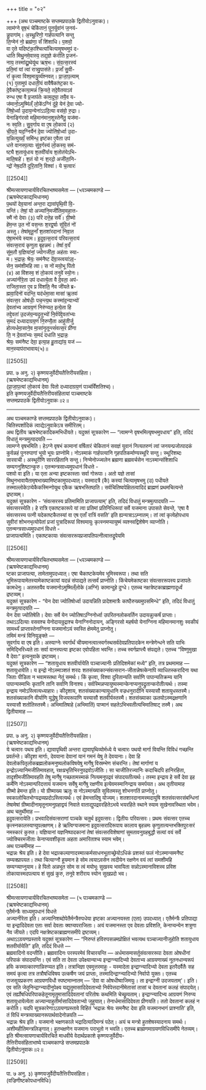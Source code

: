 +++
title = "०२"

+++
(अथ पञ्चमाष्टके सप्तमप्रपाठके द्वितीयोऽनुवाकः)।  
त्वाम॑ग्ने वृष॒भं चेकि॑तानं॒ पुन॒र्युवा॑नं ज॒नय॑-  
न्नु॒पागा॑म्। अ॒स्थू॒रिणो॒ गार्ह॑पत्यानि सन्तु  
ति॒ग्मेन॑ नो॒ ब्रह्म॑णा॒ सँ शि॑शाधि। प॒शवो॒  
वा ए॒ते यदिष्ट॑का॒श्चित्यां॑चित्यामृ॒षभमुप॑ द-  
धाति मिथु॒नमे॒वास्य॒ तद्य॒ज्ञे क॑रोति प्र॒जन॑-  
नाय॒ तस्मा॑द्यू॒थेयू॑थ ऋष॒भः। सं॒व॒त्स॒रस्य॑  
प्रति॒मां यां त्वा॑ रात्र्यु॒पास॑ते। प्र॒जाँ सु॒वी-  
रां॑ कृ॒त्वा विश्व॒मायु॒र्व्य॑श्नवत्। प्रा॒जा॒प॒त्याम्  
(१) ए॒तामुप॑ दधाती॒यं वावैषैका॑ष्ट॒का य-  
दे॒वैका॑ष्ट॒काया॒मन्नं॑ क्रि॒यते॒ तदे॒वैतयाऽव॑  
रुन्ध ए॒षा वै प्र॒जाप॑तेः काम॒दुघा॒ तयै॒व य-  
ज॑मानो॒ऽमुष्मि॑ल्ँ लो॒के॑ऽग्निं दु॑हे॒ येन॑ दे॒वा ज्यो-  
ति॑षो॒र्ध्वा उ॒दाय॒न्येना॑ऽऽदि॒त्या वस॑वो॒ रु॒द्राः।  
येनाङ्गि॑रसो महि॒मान॑मान॒शुस्तेनै॑तु॒ यज॑मा-  
नः स्व॒ति। सु॒व॒र्गाय वा ए॒ष लो॒काय॑ (२)  
ची॒य॒ते॒ यद॒ग्निर्येन॑ दे॒वा ज्योति॑षो॒र्ध्वा उ॒दा-  
य॒न्नित्युख्यँ॒ समि॑न्ध॒ इष्ट॑का ए॒वैता उप॑  
धत्ते वानस्प॒त्याः सु॑व॒र्गस्य॑ लो॒कस्य॒ सम॑-  
ष्ट्यै श॒तायु॑धाय श॒तवी॑र्याय श॒तोत॑येऽभि-  
माति॒षाहे॑। श॒तं यो नः॑ श॒रदो॒ अजी॑ता॒नि-  
न्द्रो॑ नेष॒दति॑ दुरि॒तानि॒ विश्वा॑। ये च॒त्वारः॑

[[2504]]

श्रीमत्सायणाचार्यविरचितभाष्यसमेता — (५पञ्चमकाण्डे —  
(ऋषभेष्टकाद्यभिधानम्)  
प॒थयो॑ देव॒याना॑ अन्त॒रा द्यावा॑पृथि॒वी वि॒-  
यन्ति॑। तेषां॒ यो अज्या॑नि॒मजी॑तिमा॒वहा॒त्त-  
स्मै॑ नो देवाः (३) परि॑ दत्ते॒ह सर्वे॑। ग्री॒ष्मो  
हे॑म॒न्त उ॒त नो॑ वस॒न्तः श॒रद्व॒र्षाः सु॑वि॒तं नो॑  
अस्तु। तेषा॑मृतू॒नाँ श॒तशा॑रदानां निवा॒त  
ए॑षा॒मभ॑ये स्याम। इ॒दुव॒त्स॒राय॑ परिवत्स॒राय॑  
संवत्स॒राय॑ कृणुता बृ॒हन्नमः॑। तेषां॑ व॒यँ  
सु॑म॒तौ य॒ज्ञिया॑नां॒ ज्योगजी॑ता॒ अह॑ताः स्या-  
म। भ॒द्रान्नः॒ श्रेयः॒ सम॑नैष्ट दे॑वा॒स्त्वया॑ऽव॒-  
सेन॒ सम॑शीमहि त्वा। स नो॑ मयो॒भू पि॑तो  
(४) आ वि॑शस्व॒ शं तो॒काय॑ तनुवे॑ स्यो॒नः।  
अज्या॑नीरे॒ता उप॑ दधात्ये॒ता वै दे॒वता॒ अप॑-  
राजिता॒स्ता ए॒व प्र वि॑शति॒ नैव जी॑यते ब्र-  
ह्मवा॒दिनो॑ वदन्ति॒ यद॑र्धमा॒सा मासा॑ ऋ॒तवः॑  
संवत्स॒र ओष॑धीः॒ पच॒न्त्य॒थ कस्मा॑द॒न्याभ्यो॑  
दे॒वता॑भ्य आग्रय॒णं निरु॑प्यत॒ इत्ये॒ता हि  
तद्दे॒वता॑ उ॒दज॑य॒न्यदृ॒तुभ्यो॑ नि॒र्वपे॑द्दे॒वता॑भ्यः  
स॒मदं॑ दध्यादाग्रय॒णं नि॒रुप्यै॒ता आहु॑तीर्जु  
होत्यर्धमा॒साने॒व मा॒सा॑नृ॒तून्त्सं॑वत्स॒रं प्री॑णा  
ति॒ न दे॒वता॑भ्यः स॒मदं॑ दधाति भ॒द्रान्नः॒  
श्रेयः॒ सम॑नैष्ट देवा॒ इत्या॒ह हु॒ताद्या॑य॒ यज॑ —  
मान॒स्याप॑राभावाय(५)॥

[[2505]]

प्रपा. ७ अनु. २) कृष्णयजुर्वेदीयतैत्तिरीयसंहिता।  
(ऋषभेष्टकाद्यभिधानम्)  
(प्रा॒जा॒प॒त्यां लो॒काय॑ देवाः पितो दध्यादाग्रय॒णं पञ्च॑विँशतिश्च)।  
इति कृष्णयजुर्वेदीयतैत्तिरीयसंहितायां पञ्चमाष्टके  
सप्तमप्रपाठके द्वितीयोऽनुवाकः॥२॥
___________
अथ पञ्चमकाण्डे सप्तमप्रपाठके द्वितीयोऽनुवाकः)।  
चितिस्पर्शादिकं त्वाद्येऽनुवाकेऽत्र समीरितम्।  
अथ द्वितीय ऋषभेष्टकादिकमभिधीयते। यदुक्तं सूत्रकारेण — “त्वामग्ने वृषभमित्यृषभमुपधाय” इति, तदिदं विधातुं मन्त्रमुत्पादयति —  
त्वामग्ने वृषभमिति। हेऽग्ने वृषभं कामानां वर्षितारं चेकितानं सवज्ञं युवानं नित्यतरुणं त्वां जनयन्प्रजोत्पादकं कुर्वन्नहं पुनरुपागां भूयो भूयः प्राप्नोमि। नोऽस्माकं गार्हपत्यानि गृहपतिकर्माण्यस्थूरि सन्तु। स्थूरिशब्दः सारवाची। अस्थूरीणि साररहितानि सन्तु। निग्मेनोज्ज्वलेन ब्रह्मणा ब्रह्मवर्चसेन नाऽस्मान्संशिशाधि सम्यगनुशिष्टान्कुरु। एतन्मन्त्रसाध्यमुपधानं विधत्ते -  
पशवो वा इति। या एता अन्या इष्टकास्ताः सर्वा गोरूपाः। अतो यज्ञे तासां मिथुनभावायैतामृषभाख्यामिष्टकामुपदध्यात्। यस्मादत्रै (कै) कस्यां चित्यामृषभमु (उ) पधीयते तस्माल्लोकेऽप्येकैकस्मिन्गोयूथ एकैक ऋषभस्तिष्ठति। सर्वचितिष्वपेक्षितत्वादिदं ब्राह्मणं प्रथमचित्यन्ते द्रष्टव्यम्।  
यदुक्तं सूत्रकारेण - ‘संवत्सरस्य प्रतिमामिति प्राजापत्याम्’ इति, तदिदं विधातुं मन्त्रमुत्पादयति —  
संवत्सरस्येति। हे रात्रि एकाष्टकारूपे यां त्वा प्रतिमां प्रतिनिधिरूपां सर्वे यजमाना उपासते सेवन्ते, ‘एषा वै संवत्सरस्य पत्नी यदेकाष्टकैतस्यां वा एष एताँ रात्रिं वसति’ इति ह्यन्यत्राऽऽम्नातम्। तां त्वां कृत्वेहोपधाय सुवीरां शोभनभृत्योपेतां प्रजां पुत्रादिरूपां विश्वमायुः कृत्स्नमप्यायुष्मं व्यश्नवद्विशेषेण व्याप्नोति। एतन्मन्त्रसाध्यमुपधानं विधत्ते -  
प्राजापत्यमिति। एकाष्टकायाः संवत्सररूपप्रजापतिपत्नीत्वात्तद्रूपेयमि

[[2506]]

श्रीमत्सायणाचार्यविरचितभाष्यसमेता — (५पञ्चमकाण्डे —  
(ऋषभेष्टकाद्यभिधानम्)  
ष्टका प्राजापत्या, तामेतामुपदध्यात्। एषा चैकाष्टकेयमेव भूमिस्वरूपा। तथा सति भूमिरूपायामेतस्यामेकाष्टकायां यदन्नं संपाद्यते तत्सर्वं प्राप्नोति। किंचेयमेकाष्टका संवत्सररूपस्य प्रजापतेः कामधेनुः। अतस्तयैव यजमानोऽमुष्मिल्ँलोके (अग्निं) कामान्दुहे दुग्धे। एतच्च नक्षत्रेष्टकाब्राह्मणादूर्ध्वं द्रष्टव्यम्।  
यदुक्तं सूत्रकारेण - “येन देवा ज्योतिषोर्ध्वा उदायन्निति प्रादेशमात्रैः काष्ठैरुख्यमुपसमिन्धे” इति, तदिदं विधातुं मन्त्रमुत्पादयति —  
येन देवा ज्योतिषेति। देवाः सर्वे येन ज्योतिषाऽग्निनोर्ध्वा उपरितनलोकवर्तिन उदायन्नुत्कर्षं प्राप्ताः। तथाऽऽदित्याः वसवश्च येनोदायन्रुद्राश्च येनाग्निनोदायन्, अङ्गिरसो महर्षयो येनाग्निना महिमानमानशुः स्वकीयं सामर्थ्यं प्राप्तास्तेनाग्निना यजमानोऽयं स्वस्ति क्षेममेतु प्राप्नोतु।  
तमिमं मन्त्रं विनियुङ्क्ते —  
सुवर्गाय वा एष इति। अस्याग्नेः स्वर्गार्थं चीयमानत्वात्स्वर्गस्थसर्वदेवप्रतिपादकेन मन्त्रेणेन्धने सति याभिः समिद्भिरिध्यते ताः सर्वा वानस्पत्या इष्टका एवोपहिता भवन्ति। तच्च स्वर्गप्राप्त्यै संपद्यते। एतच्च “विष्णुमुखा वै देवाः” इत्यनुवाके द्रष्टव्यम्।  
यदुक्तं सूत्रकारेण — “शतायुधाय शतवीर्यायेति पञ्चाज्यानीः प्रतिदिशमेकां मध्ये” इति, तत्र प्रथमामाह —  
शतायुधायेति। य इन्द्रो नोऽस्माञ्शतं शरदः शतसंख्याकान्संवत्सरान-जीतान्नेषत्केनापि व्याधितस्करादिना यथा जिताः पीडिता न भवामस्तथा नेतुं समर्थः। किं कृत्वा, विश्वा दुरितान्यति सर्वाणि पापान्यतिक्रम्य यानि पापान्यस्माभिः कृतानि तानि सर्वाणि विनाश्य। सर्वस्मिन्नप्यायुष्यस्मान्केनाप्यनुपद्रुतान्करोतीत्यर्थः। तस्मा इन्द्राय नमोऽस्त्वित्यध्याहारः। कीदृशाय, शतसंख्याकान्यायुधानि वज्रधनुरादीनि यस्यासौ शतायुधस्तस्मै। शतसंख्याकानि वीर्याणि युद्धेषु विजयरूपाणि यस्यासौ शतवीर्यस्तस्मै। शतसंख्याका ऊतयोऽस्मद्रक्षणानि यस्यासौ शतोतिस्तस्मै। अभिमातिषाहे (अभिमातिं) पाप्मानं सहतेऽभिभवतीत्यभिमातिषाट् तस्मै। अथ द्वितीयामाह —

[[2507]]

प्रपा. ७ अनु. २) कृष्णयजुर्वेदीयतैत्तिरीयसंहिता।  
(ऋषभेष्टकाद्यभिधानम्)  
ये चत्वारः पथय इति। द्यावापृथिवी अन्तरा द्यावापृथिव्योर्मध्ये ये चत्वारः पथयो मार्गा वियन्ति विविधं गच्छन्ति प्रवर्तन्ते। कीदृशा मार्गाः, देवयाना देवानां यानं गमनं येषु ते देवयानाः। देवा हि देवलोकपितृलोकब्रह्मलोकमनुष्यलोकविषयेषु मार्गेषु विस्रम्भेण संचरन्ति। तेषां मार्गाणां य इन्द्रोऽज्यानिमजीतिमावहात्, रक्षःप्रभृतिभिरनुपद्रवोऽजीतिः। सा चाजीतिरज्यानिः कदाचिदपि हानिरहिता, तादृशीमजीतिमावहति तेषु मार्गेषु गच्छतामस्माकं नित्यमनुपद्रवं संपादयतीत्यर्थः। तस्मा इन्द्राय हे सर्वे देवा इह कर्मेणि नोऽस्मान्परिदत्तायं यजमानः सर्वेषु मार्गेषु रक्षणीय इत्येवमस्मानिन्द्राय समर्पयत। अथ तृतीयामाह  
ग्रीष्मो हेमन्त इति। यो ग्रीष्माख्य ऋतुः स नोऽस्मान्प्रति सुवितमस्तु शोभनगतिं प्राप्नोतु। स्वकालोचितभोग्यद्रव्यप्रदोऽस्त्वित्यर्थः। एवं हेमन्तादिषु योज्यम्। शतशारदानामस्मदायुषि शतसंवत्सरसंबन्धिनां तेषामेषां ग्रीष्मादीनामृतूनामनुग्रहाद्वयं निवाते वाताद्युपद्रवरहितेऽभये भयरहिते स्थाने स्याम सुखेनावस्थिता भवेम। अथ चतुर्थीमाह —  
इदुवत्सरायेति। प्रभवादिसंवत्सराणां पञ्चके चतुर्थ इदुवत्सरः। द्वितीयः परिवत्सरः। प्रथमः संवत्सर एतच्च कृत्स्नकालस्याप्युपलक्षणम्। हे ऋत्विग्यजमाना इदुवत्सरादिरूपाय कालाय बृहन्नमः कृणुतात्यन्तभक्तिपुरःसरं नमस्कारं कुरुत। यज्ञियानां यज्ञनिष्पादकानां तेषां संवत्सरविशेषाणां सुमतावनुग्रहबुद्धौ सत्यां वयं सर्वे ज्योक्चिरमजीताः केनाप्यवशीकृता अहता अमारिताश्च स्याम भवेम्।  
अथ पञ्चमीमाह —  
भद्रान्नः श्रेय इति। हे देवा भद्रात्कल्याणादस्मात्कर्मसाधनभूताच्छ्रेयोऽधिकं प्रशस्तं फलं नोऽस्मान्समनैष्ट सम्यक्प्रापयत। तथा चित्याग्नौ हूयमान हे सोम त्वयाऽवसेन त्वदीयेन रक्षणेन वयं त्वां समशीमहि सम्यग्व्याप्नुयाम। हे पितो अन्नभूत सोम स त्वं मयोभूः सुखस्य भावयिता सन्नोऽस्मानाविशस्व प्रविश तोकायास्मदपत्याय शं सुखं कुरु, तनूवे शरीराय स्योन सुखप्रदो भव।

[[2508]]

श्रीमत्सायणाचार्यविरचितभाष्यसमेता — (५ पञ्चमकाण्डे —  
(ऋषभेष्टकाद्यभिधानम्)  
एतैर्मन्त्रैः साध्यमुपधानं विधत्ते  
अज्यानीरेता इति। अज्यानिशब्दोपेतैर्मन्त्रैरुपधेया इष्टका अज्यानयस्ता (एता) उपदध्यात्। एतैर्मन्त्रैः प्रतिपाद्या या इन्द्रादिदेवता एताः सर्वा देवताः क्वाप्यपराजिताः। अयं यजमानस्ता एव देवताः प्रविशति, केनाप्यन्येन शत्रुणा नैव जीयते। एदपि नक्षत्रेष्टकाब्राह्मणसमीपे द्रष्टव्यम्।  
अथाऽऽग्रयणप्रस्तावे यदुक्तं सूत्रकारेण — “निरुप्तं हविरुपसन्नमप्रोक्षितं भवत्यथ पञ्चाज्यानीजुहोति शतायुधाय शतवीर्यायेति” इति, तदिदं विधत्ते —  
ब्रह्मवादिनो वदन्तीति। ब्रह्मवादिनः परस्परमेवं विचारयन्ति — अर्धमासमासर्तुसंवत्सररूपा देवता ओषधीनां परिपाकं संपादयन्ति। एवं सति ता देवता उपेक्ष्यान्याभ्य इन्द्राग्न्यादिभ्यो देवताभ्य आग्रयणाख्यं नूतनधान्यरूपं हविः कस्मात्कारणान्निरुप्यत इति। तत्राभिज्ञा एवमुत्तरमाहुः - यस्मादेता इन्द्राग्न्यादिभ्यो देवता इतरैदर्वैतैः सह समयं कृत्वा तत्र तत्रौषधिविषय उत्कर्षेण जयं प्राप्ताः, तस्मादिन्द्राग्न्यादिभ्यो निर्वापो युक्तः। एतच्च राजसूयप्रकरण आग्रयणविधौ स्पष्टमाम्नातम् — ‘देवा वा ओषधीष्वाजिमयुः। ता इन्द्राग्नी उदजयताम्’। इति। एव सति जेतॄनिन्द्राग्न्यादीनुपेक्ष्य यद्यृतुमासादिदेवताभ्यो निर्वपेत्तदानीमेतासां तासां च देवतानां कलहं संपादयेत्। एवं तर्ह्योषधिपरिपाकहेतूनामृतुमासादिदेवतानां परितोषः कथमिति चेच्छ्रूयताम्। इन्द्राग्न्यादिभ्य आग्रयणं निरुप्य शतायुधायेत्येता अज्यान्याहुतीर्मासादिदेवताभ्यो जुहुयात्। तेनार्धमासादिदेवता प्रीणयति। ततो देवतानां कलहं न करोति। यदपि सूत्रकारेणाऽऽग्रयणप्रस्तावे विहितं ‘भद्रान्नः श्रेयः समनैष्ट देवा इति यजमानभागं प्राश्नाति’ इति, तं विधिं मन्त्रव्याख्यानरूपार्थवादेनोन्नयति —  
भद्रान्नः श्रेय इति। यजमानो भक्षणकाले भद्रादित्यादिमन्त्रं पठेत्। अयं च मन्त्रो हुतशेषस्यादनाय समर्थः। अशीमहीतिमन्त्रलिङ्गात्। हुतभक्षणेन यजमानः पराभूतो न भवति। एतच्च ब्राह्मणमाग्रयणविधिसमीपे नेतव्यम्।  
इति श्रीमत्सायणाचार्यविरचिते माधवीये वेदार्थप्रकाशे कृष्णयजुर्वेदीय-  
तैत्तिरीयसंहिताभाष्ये पञ्चमकाण्डे सप्तमप्रपाठके  
द्वितीयोऽनुवाकः॥२॥

[[2509]]

पा. ७ अनु. ३) कृष्णयजुर्वेदीयतैत्तिरीयसंहिता।  
(वज्रिणीष्टकोपधानविधिः)  

